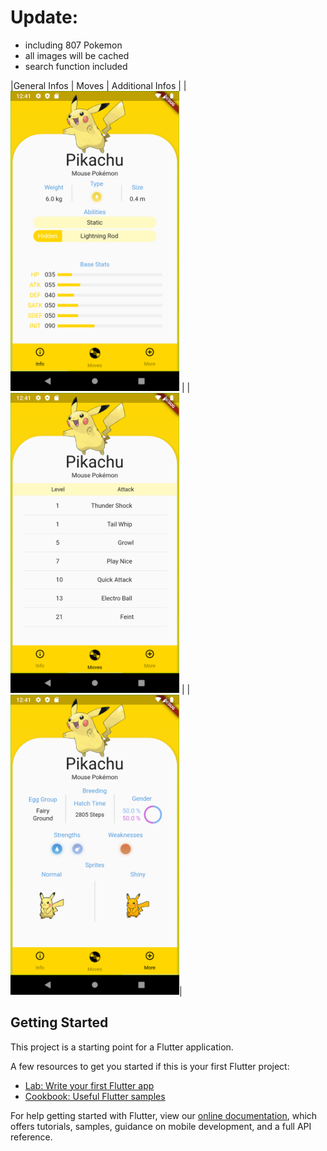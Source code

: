 # Update:
- including 807 Pokemon
- all images will be cached
- search function included

|General Infos | Moves | Additional Infos |
|<img src="https://github.com/jenni01s/PokedexApp/blob/master/Screenshot/pikachu_info.png" width="270" height="480"> |
|<img src="https://github.com/jenni01s/PokedexApp/blob/master/Screenshot/pikachu_moves.png" width="270" height="480"> |
|<img src="https://github.com/jenni01s/PokedexApp/blob/master/Screenshot/pikachu_more.png" width="270" height="480">|

## Getting Started

This project is a starting point for a Flutter application.

A few resources to get you started if this is your first Flutter project:

- [Lab: Write your first Flutter app](https://flutter.dev/docs/get-started/codelab)
- [Cookbook: Useful Flutter samples](https://flutter.dev/docs/cookbook)

For help getting started with Flutter, view our
[online documentation](https://flutter.dev/docs), which offers tutorials,
samples, guidance on mobile development, and a full API reference.

